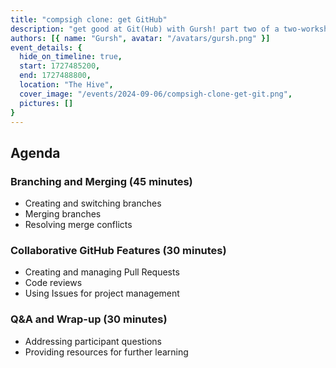 ```yaml
---
title: "compsigh clone: get GitHub"
description: "get good at Git(Hub) with Gursh! part two of a two-workshop series where you'll get help with your dev setup, learn Git commands, and practice the workflow teams use in the real world. you'll be more than prepared for not only all your USF CS classes, but well on your way to becoming a professional software dev!"
authors: [{ name: "Gursh", avatar: "/avatars/gursh.png" }]
event_details: {
  hide_on_timeline: true,
  start: 1727485200,
  end: 1727488800,
  location: "The Hive",
  cover_image: "/events/2024-09-06/compsigh-clone-get-git.png",
  pictures: []
}
---
```


## Agenda

### Branching and Merging (45 minutes)

- Creating and switching branches
- Merging branches
- Resolving merge conflicts

### Collaborative GitHub Features (30 minutes)

- Creating and managing Pull Requests
- Code reviews
- Using Issues for project management

### Q&A and Wrap-up (30 minutes)

- Addressing participant questions
- Providing resources for further learning
